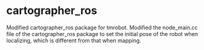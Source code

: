 # cartographer_ros
Modified cartographer_ros package for tmrobot.
Modified the node_main.cc file of the cartographer_ros package to set the initial pose of the robot when localizing, which is different from that when mapping.
